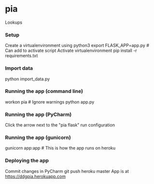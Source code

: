 pia
======

Lookups

### Setup

Create a virtualenvironment using python3
export FLASK_APP=app.py  # Can add to activate script
Activate virtualenvironment
pip install -r requirements.txt


### Import data

python import_data.py


### Running the app (command line)

workon pia  # Ignore warnings
python app.py


### Running the app (PyCharm)

Click the arrow next to the "pia flask" run configuration


### Running the app (gunicorn)

gunicorn app:app  # This is how the app runs on heroku


### Deploying the app

Commit changes in PyCharm
git push heroku master
App is at https://ddgpia.herokuapp.com
